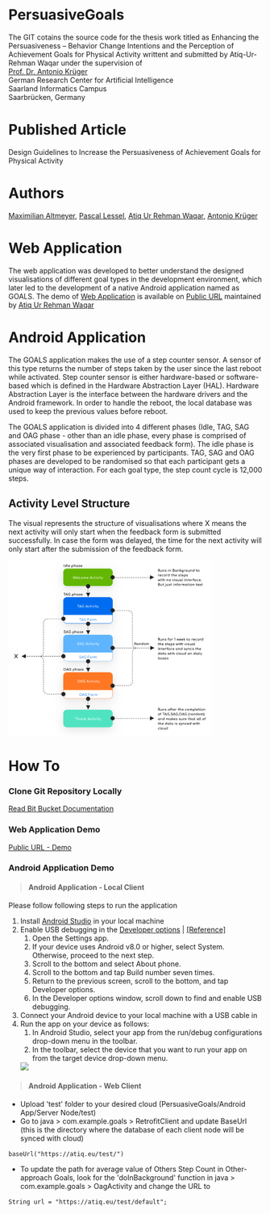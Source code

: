 # PersuasiveGoals
The GIT cotains the source code for the thesis work titled as Enhancing the Persuasiveness – Behavior Change Intentions and the Perception of Achievement Goals for Physical Activity writtent and submitted by Atiq-Ur-Rehman Waqar under the supervision of <br />
[Prof. Dr. Antonio Krüger](https://umtl.cs.uni-saarland.de/people/prof.-dr.-antonio-kr%C3%BCger.html)<br />
German Research Center for Artificial Intelligence <br />
Saarland Informatics Campus <br />
Saarbrücken, Germany <br />

# Published Article 
Design Guidelines to Increase the Persuasiveness of Achievement Goals for Physical Activity

# Authors
[Maximilian Altmeyer](https://umtl.cs.uni-saarland.de/people/maximilian-altmeyer.html), [Pascal Lessel](https://umtl.cs.uni-saarland.de/people/pascal-lessel.html), [Atiq Ur Rehman Waqar](https://atiq.eu/), [Antonio Krüger](https://umtl.cs.uni-saarland.de/people/prof.-dr.-antonio-kr%C3%BCger.html)

# Web Application
The web application was developed to better understand the designed visualisations of different goal types in the development environment, which later led to the development of a native Android application named as GOALS. The demo of [Web Application](https://persuasivegoals.com/) is available on [Public URL](https://persuasivegoals.com/) maintained by [Atiq Ur Rehman Waqar](https://atiq.eu/)

# Android Application
The GOALS application makes the use of a step counter sensor. A sensor of this type returns the number of steps taken by the user since the last reboot while activated. Step counter sensor is either hardware-based or software-based which is defined in the Hardware Abstraction Layer (HAL). Hardware Abstraction Layer is the interface between the hardware drivers and the Android framework. In order to handle the reboot, the local database was used to keep the previous values before reboot. 

The GOALS application is divided into 4 different phases (Idle, TAG, SAG and OAG phase - other than an idle phase, every phase is comprised of associated visualisation and associated feedback form). The idle phase is the very first phase to be experienced by participants. TAG, SAG and OAG phases are developed to be randomised so that each participant gets a unique way of interaction. For each goal type, the step count cycle is 12,000 steps.


## Activity Level Structure
The visual represents the structure of visualisations where X means the next activity will only start when the feedback form is submitted successfully. In case the form was delayed, the time for the next activity will only start after the submission of the feedback form.

<img src="resources/images/GoalsPhases.png" width="80%">


# How To 
### Clone Git Repository Locally
[Read Bit Bucket Documentation](https://www.atlassian.com/git/tutorials/setting-up-a-repository/git-clone)

### Web Application Demo
[Public URL - Demo](https://persuasivegoals.com/) 

### Android Application Demo
> #### Android Application - Local Client
Please follow following steps to run the application
1. Install [Android Studio](https://developer.android.com/studio) in your local machine
1. Enable USB debugging in the [Developer options](https://developer.android.com/studio/debug/dev-options)  | [[Reference]](https://developer.android.com/training/basics/firstapp/running-app) 
    1. Open the Settings app.
    1. If your device uses Android v8.0 or higher, select System. Otherwise, proceed to the next step.
    1. Scroll to the bottom and select About phone.
    1. Scroll to the bottom and tap Build number seven times.
    1. Return to the previous screen, scroll to the bottom, and tap Developer options.
    1. In the Developer options window, scroll down to find and enable USB debugging.  
1. Connect your Android device to your local machine with a USB cable in 
1. Run the app on your device as follows:
    1. In Android Studio, select your app from the run/debug configurations drop-down menu in the toolbar.
    1. In the toolbar, select the device that you want to run your app on from the target device drop-down menu.
    <img src="https://developer.android.com/studio/images/run/deploy-run-app.png" width="80%">


> #### Android Application - Web Client

* Upload 'test' folder to your desired cloud (PersuasiveGoals/Android App/Server Node/test)
* Go to java > com.example.goals > RetrofitClient and update BaseUrl (this is the directory where the database of each client node will be synced with cloud)
```
baseUrl("https://atiq.eu/test/")
```
* To update the path for average value of Others Step Count in Other-approach Goals, look for the 'doInBackground' function in java > com.example.goals > OagActivity and change the URL to
```
String url = "https://atiq.eu/test/default";
```